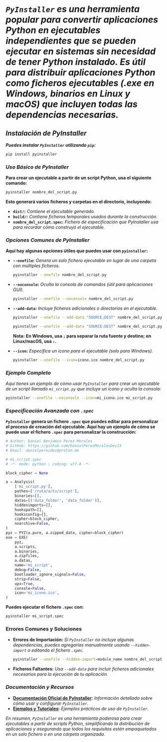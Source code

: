 <!-- Author: Daniel Benjamin Perez Morales -->
<!-- GitHub: https://github.com/DanielPerezMoralesDev13 -->
<!-- Email: danielperezdev@proton.me -->

# ***`PyInstaller` es una herramienta popular para convertir aplicaciones Python en ejecutables independientes que se pueden ejecutar en sistemas sin necesidad de tener Python instalado. Es útil para distribuir aplicaciones Python como ficheros ejecutables (.exe en Windows, binarios en Linux y macOS) que incluyen todas las dependencias necesarias.***

## ***Instalación de PyInstaller***

***Puedes instalar `PyInstaller` utilizando `pip`:***

```bash
pip install pyinstaller
```

### ***Uso Básico de PyInstaller***

**Para crear un ejecutable a partir de un script Python, usa el siguiente comando:**

```bash
pyinstaller nombre_del_script.py
```

**Esto generará varios ficheros y carpetas en el directorio, incluyendo:**

- **`dist/`:** *Contiene el ejecutable generado.*
- **`build/`:** *Contiene ficheros temporales usados durante la construcción.*
- **`nombre_del_script.spec`:** *Fichero de especificación que PyInstaller usa para recordar cómo construyó el ejecutable.*

### ***Opciones Comunes de PyInstaller***

**Aquí hay algunas opciones útiles que puedes usar con `pyinstaller`:**

- **`--onefile`:** *Genera un solo fichero ejecutable en lugar de una carpeta con múltiples ficheros.*

    ```bash
    pyinstaller --onefile nombre_del_script.py
    ```

- **`--noconsole`:** *Oculta la consola de comandos (útil para aplicaciones GUI).*

    ```bash
    pyinstaller --onefile --noconsole nombre_del_script.py
    ```

- **`--add-data`:** *Incluye ficheros adicionales o directorios en el ejecutable.*

    ```bash
    pyinstaller --onefile --add-data "SOURCE;DEST" nombre_del_script.py
    ```

    ```bash
    pyinstaller --onefile --add-data "SOURCE:DEST" nombre_del_script.py
    ```

    **Nota:** **En Windows, usa `;` para separar la ruta fuente y destino; en Linux/macOS, usa `:`.**

- **`--icon`:** *Especifica un icono para el ejecutable (solo para Windows).*

    ```bash
    pyinstaller --onefile --icon=icono.ico nombre_del_script.py
    ```

### ***Ejemplo Completo***

*Aquí tienes un ejemplo de cómo usar `PyInstaller` para crear un ejecutable de un script llamado `mi_script.py` que incluye un icono y oculta la consola:*

```bash
pyinstaller --onefile --noconsole --icon=mi_icono.ico mi_script.py
```

### ***Especificación Avanzada con `.spec`***

**`PyInstaller` genera un fichero `.spec` que puedes editar para personalizar el proceso de creación del ejecutable. Aquí hay un ejemplo de cómo se puede usar el fichero `.spec` para personalizar la construcción:**

```python
# Author: Daniel Benjamin Perez Morales
# GitHub: https://github.com/DanielPerezMoralesDev13
# Email: danielperezdev@proton.me

# mi_script.spec
# -*- mode: python ; coding: utf-8 -*-

block_cipher = None

a = Analysis(
    ['mi_script.py'],
    pathex=['/ruta/a/tu/script'],
    binaries=[],
    datas=[('data_folder', 'data_folder')],
    hiddenimports=[],
    hookspath=[],
    hooksconfig={},
    cipher=block_cipher,
    noarchive=False,
)
pyz = PYZ(a.pure, a.zipped_data, cipher=block_cipher)
exe = EXE(
    pyz,
    a.scripts,
    a.binaries,
    a.zipfiles,
    a.datas,
    name='mi_script',
    debug=False,
    bootloader_ignore_signals=False,
    strip=False,
    upx=True,
    console=False,
    icon='mi_icono.ico',
)
```

**Puedes ejecutar el fichero `.spec` con:**

```bash
pyinstaller mi_script.spec
```

### **Errores Comunes y Soluciones**

- **Errores de Importación:** *Si `PyInstaller` no incluye algunas dependencias, puedes agregarlas manualmente usando `--hidden-import` o editando el fichero `.spec`.*

    ```bash
    pyinstaller --onefile --hidden-import=module_name nombre_del_script.py
    ```

- **Ficheros Faltantes:** *Usa `--add-data` para incluir ficheros adicionales necesarios para la ejecución de tu aplicación.*

### ***Documentación y Recursos***

- **[Documentación Oficial de PyInstaller](https://pyinstaller.org/ "https://pyinstaller.org/"):** *Información detallada sobre cómo usar y configurar `PyInstaller`.*
- **[Ejemplos y Tutoriales](https://pyinstaller.org/en/stable/usage.html "https://pyinstaller.org/en/stable/usage.html"):** *Ejemplos prácticos de uso de `PyInstaller`.*

*En resumen, `PyInstaller` es una herramienta poderosa para crear ejecutables a partir de scripts Python, simplificando la distribución de aplicaciones y asegurando que todos los requisitos estén empaquetados en un solo fichero o en una carpeta organizada.*
